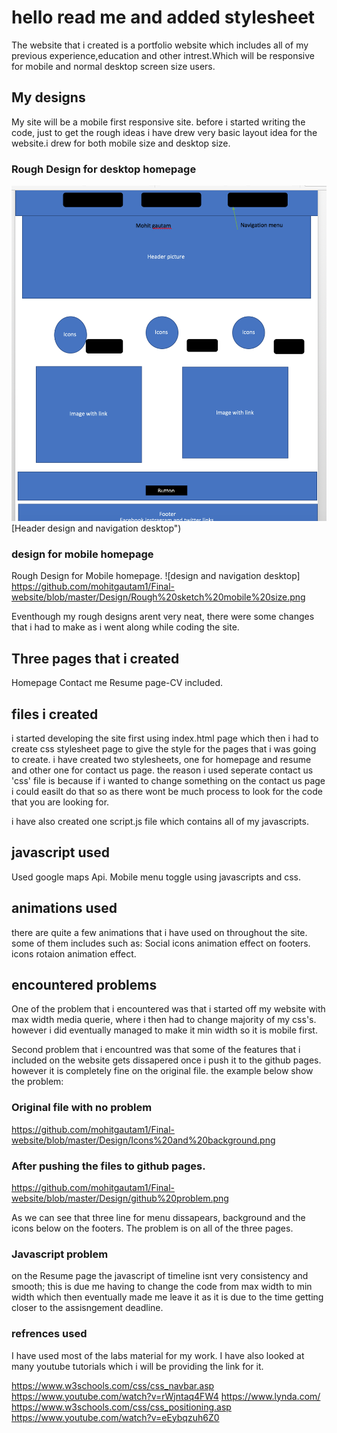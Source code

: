 # hello read me and added stylesheet
The website that i created is a portfolio website which includes all of my previous experience,education and other intrest.Which will be responsive for mobile and normal desktop screen size users.

## My designs
My site will be a mobile first responsive site. before i started writing the code, just to get the rough ideas i have drew very basic layout idea for the website.i drew for both mobile size and desktop size. 

### Rough Design for  desktop homepage
![design and navigation desktop](https://github.com/mohitgautam1/Final-website/blob/master/Design/%20rough%20sketch%20Desktop%20size.png)
[Header design and navigation desktop")
### design for  mobile homepage
Rough Design for Mobile homepage.
![design and navigation desktop]
https://github.com/mohitgautam1/Final-website/blob/master/Design/Rough%20sketch%20mobile%20size.png

Eventhough my rough designs arent very neat, there were some changes that i had to make as i went along while coding the site. 

## Three pages that i created

Homepage
Contact me
Resume page-CV included.

## files i created
i started developing the site first using index.html page which then i had to create css stylesheet page to give the style for the pages that i was going to create. i have created two stylesheets, one for homepage and resume and other one for contact us page. the reason i used seperate contact us 'css' file is because if i wanted to change something on the contact us page i could easilt do that so as there wont be much process to look for the code that you are looking for.

i have also created one script.js file which contains all of my javascripts.

## javascript  used
Used google maps Api.
Mobile menu toggle using javascripts and css.

## animations used
there are quite a few animations that i have used on throughout the site. some of them includes such as:
Social icons animation effect on footers.
icons rotaion animation effect.


## encountered problems
One of the problem that i encountered was that i started off my website with max width media querie, where i then had to change majority of my css's. however i did eventually managed to make it min width so it is mobile first.

Second problem that i encountred was that some of the features that i included on the website gets dissapered once i push it to the github pages. however it is completely fine on the original file. the example below show the problem:

### Original file with no problem
https://github.com/mohitgautam1/Final-website/blob/master/Design/Icons%20and%20background.png

### After pushing the files to github pages.
https://github.com/mohitgautam1/Final-website/blob/master/Design/github%20problem.png

As we can see that three line for menu dissapears, background and the icons below on the footers. 
The problem is on all of the three pages.

### Javascript problem
on the Resume page the javascript of timeline isnt very consistency and smooth; this is due me having to change the code from max width to min width which then eventually made me leave it as it is due to the time getting closer to the assisngement deadline.





### refrences used
I have used most of the labs material for my work.
I have also looked at many youtube tutorials which i will be providing the link for it.

https://www.w3schools.com/css/css_navbar.asp
https://www.youtube.com/watch?v=rWjntaq4FW4
https://www.lynda.com/
https://www.w3schools.com/css/css_positioning.asp
https://www.youtube.com/watch?v=eEybqzuh6Z0









